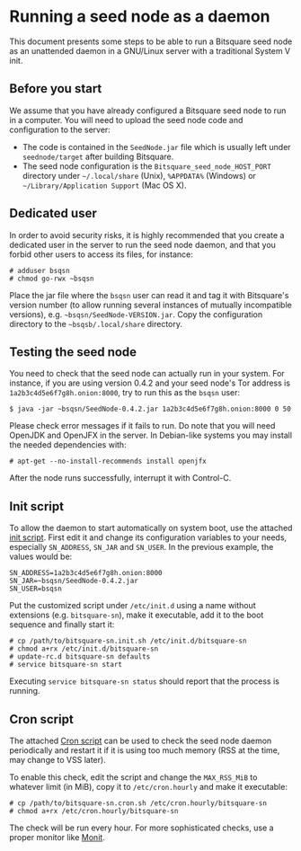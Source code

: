 # Running a seed node as a daemon

This document presents some steps to be able to run a Bitsquare seed node as
an unattended daemon in a GNU/Linux server with a traditional System V init.

## Before you start

We assume that you have already configured a Bitsquare seed node to run in a
computer.  You will need to upload the seed node code and configuration to the
server:

  - The code is contained in the ``SeedNode.jar`` file which is usually left
    under ``seednode/target`` after building Bitsquare.
  - The seed node configuration is the ``Bitsquare_seed_node_HOST_PORT``
    directory under ``~/.local/share`` (Unix), ``%APPDATA%`` (Windows) or
    ``~/Library/Application Support`` (Mac OS X).

## Dedicated user

In order to avoid security risks, it is highly recommended that you create a
dedicated user in the server to run the seed node daemon, and that you forbid
other users to access its files, for instance:

    # adduser bsqsn
    # chmod go-rwx ~bsqsn

Place the jar file where the ``bsqsn`` user can read it and tag it with
Bitsquare's version number (to allow running several instances of mutually
incompatible versions), e.g. ``~bsqsn/SeedNode-VERSION.jar``.  Copy the
configuration directory to the ``~bsqsb/.local/share``  directory.

## Testing the seed node

You need to check that the seed node can actually run in your system.  For
instance, if you are using version 0.4.2 and your seed node's Tor address is
``1a2b3c4d5e6f7g8h.onion:8000``, try to run this as the ``bsqsn`` user:

    $ java -jar ~bsqsn/SeedNode-0.4.2.jar 1a2b3c4d5e6f7g8h.onion:8000 0 50

Please check error messages if it fails to run.  Do note that you will need
OpenJDK and OpenJFX in the server.  In Debian-like systems you may install the
needed dependencies with:

    # apt-get --no-install-recommends install openjfx

After the node runs successfully, interrupt it with Control-C.

## Init script

To allow the daemon to start automatically on system boot, use the attached
[init script](bitsquare-sn.init.sh).  First edit it and change its
configuration variables to your needs, especially ``SN_ADDRESS``, ``SN_JAR``
and ``SN_USER``.  In the previous example, the values would be:

    SN_ADDRESS=1a2b3c4d5e6f7g8h.onion:8000
    SN_JAR=~bsqsn/SeedNode-0.4.2.jar
    SN_USER=bsqsn

Put the customized script under ``/etc/init.d`` using a name without
extensions (e.g. ``bitsquare-sn``), make it executable, add it to the boot
sequence and finally start it:

    # cp /path/to/bitsquare-sn.init.sh /etc/init.d/bitsquare-sn
    # chmod a+rx /etc/init.d/bitsquare-sn
    # update-rc.d bitsquare-sn defaults
    # service bitsquare-sn start

Executing ``service bitsquare-sn status`` should report that the process is
running.

## Cron script

The attached [Cron script](bitsquare-sn.cron.sh) can be used to check the seed
node daemon periodically and restart it if it is using too much memory (RSS at
the time, may change to VSS later).

To enable this check, edit the script and change the ``MAX_RSS_MiB`` to
whatever limit (in MiB), copy it to ``/etc/cron.hourly`` and make it
executable:

    # cp /path/to/bitsquare-sn.cron.sh /etc/cron.hourly/bitsquare-sn
    # chmod a+rx /etc/cron.hourly/bitsquare-sn

The check will be run every hour.  For more sophisticated checks, use a proper
monitor like [Monit](https://mmonit.com/monit/).
